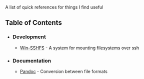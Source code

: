 A list of quick references for things I find useful

## Table of Contents

 * ### Development
   * [Win-SSHFS](https://github.com/kedestin/Quick-References/blob/master/Development/Win-SSHFS.md) - A system for mounting filesystems over ssh
 * ### Documentation
   * [Pandoc](https://github.com/kedestin/Quick-References/blob/master/Documentation/Pandoc.md) - Conversion between file formats
